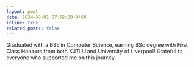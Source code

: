 ```yaml
---
layout: post
date: 2024-08-01 07:59:00-0400
inline: true
related_posts: false
---
```


Graduated with a BSc in Computer Science, earning BSc degree with First Class Honours from both XJTLU and University of Liverpool! Grateful to everyone who supported me on this journey.
